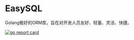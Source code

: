 # EasySQL

Golang极好的ORM库，旨在对开发人员友好、轻量、灵活、快捷。

[![go report card](https://goreportcard.com/badge/github.com/hackerfj/easysql "go report card")](https://goreportcard.com/report/github.com/hackerfj/easysql)